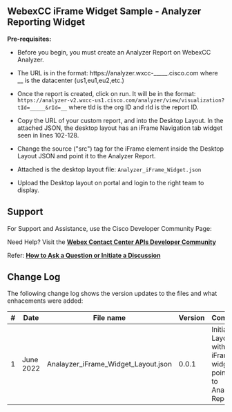 ## WebexCC iFrame Widget Sample - Analyzer Reporting Widget

**Pre-requisites:**

- Before you begin, you must create an Analyzer Report on WebexCC Analyzer.
- The URL is in the format: https://analyzer.wxcc-_____.cisco.com where \_\_ is the datacenter (us1,eu1,eu2,etc.)
- Once the report is created, click on run. It will be in the format:
  `https://analyzer-v2.wxcc-us1.cisco.com/analyzer/view/visualization?tId=_____&rId=__` where tId is the org ID and rId is the report ID.

- Copy the URL of your custom report, and into the Desktop Layout. In the attached JSON, the desktop layout has an iFrame Navigation tab widget seen in lines 102-128.

- Change the source ("src") tag for the iFrame element inside the Desktop Layout JSON and point it to the Analyzer Report.

- Attached is the desktop layout file: `Analyzer_iFrame_Widget.json`

- Upload the Desktop layout on portal and login to the right team to display.

## Support

For Support and Assistance, use the Cisco Developer Community Page:

Need Help? Visit the **[Webex Contact Center APIs Developer Community](https://community.cisco.com/t5/contact-center/bd-p/j-disc-dev-contact-center)**

Refer: **[How to Ask a Question or Initiate a Discussion](https://community.cisco.com/t5/contact-center/webex-contact-center-apis-developer-community-and-support/m-p/4558270)**

## Change Log

The following change log shows the version updates to the files and what enhacements were added:

| #   | Date      | File name                           | Version | Comment                                                       |
| --- | --------- | ----------------------------------- | ------- | ------------------------------------------------------------- |
| 1   | June 2022 | Analayzer_iFrame_Widget_Layout.json | 0.0.1   | Initial Layout with iFrame widget pointing to Analyzer Report |
